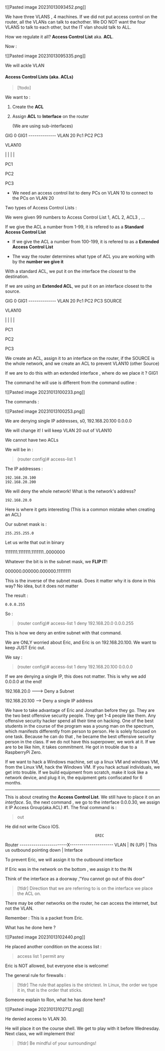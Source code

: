 


![[Pasted image 20231013093452.png]]



We have three VLANS , 4 machines. If we did not put access control on the router, all the VLANs can talk to eachother. We DO NOT want the four VLANS to talk to each other, but the IT vlan should talk to ALL. 


How we regulate it all? **Access Control List** aka. **ACL**.



Now : 


![[Pasted image 20231013095335.png]]

We will ackle VLAN 



#### Access Control Lists (aka. ACLs)

> [!todo] 
>  

We want to :

1. Create the **ACL**
2. Assign **ACL** to **Interface** on the router 

   
   (We are using sub-interfaces)




GIG 0                       GIG1 -------------- VLAN 20     Pc1 PC2 PC3 
 
VLAN10   


|
|
|
|

PC1 


PC2


PC3


- We need an access control list to deny PCs on VLAN 10 to connect to the PCs on VLAN 20


Two types of Access Control Lists :


We were given 99 numbers to Access Control List 1, ACL 2, ACL3 , ...


If we give the ACL a number from 1-99, it is refered to as a **Standard Access Control List**



- If we give the ACL a number from 100-199, it is refered to as a **Extended Access Control List**


- The way the router determines what type of ACL you are working with by the **number we give it**



With a standard ACL, we put it on the interface the *closest* to the destination. 


If we are using an **Extended ACL**, we put it on an interface closest to the source. 





GIG 0                       GIG1 -------------- VLAN 20     Pc1 PC2 PC3     SOURCE
 
VLAN10   


|
|
|
|

PC1 


PC2


PC3




We create an ACL, assign it to an interface on the router, if the SOURCE is the whole network, and we create an ACL to prevent VLAN10 (other Source)



If we are to do this with an extended interface , where do we place it ? GIG1





The command he will use is different from the command outline :

![[Pasted image 20231013100233.png]]



The commands : 


![[Pasted image 20231013100253.png]]


We are denying single IP addresses, s0, 192.168.20.100  0.0.0.0


We will change it! I will keep VLAN 20 out of VLAN10


We cannot have two ACLs


We will be in :

>(router config)# access-list 1

The IP addresses : 

	192.168.20.100
	192.168.20.200


We will deny the whole network! What is the network's address? 

	192.168.20.0


Here is where it gets interesting (This is a common mistake when creating an ACL)


Our subnet mask is :

	255.255.255.0


Let us write that out in binary 

1111111.1111111.1111111..0000000


Whatever the bit is in the subnet mask, we **FLIP IT**!


000000.000000.000000.11111111


This is the inverse of the subnet mask. Does it matter why it is done in this way? No idea, but it does not matter


The result :

	0.0.0.255


So : 


>(router config)# access-list 1 deny 192.168.20.0 0.0.0.255




This is how we deny an entire subnet with that command. 




We are ONLY worried about Eric, and Eric is on 192.168.20.100. We want to keep JUST Eric out.


We say : 

>(router config)# access-list 1 deny 192.168.20.100 0.0.0.0


If we are denying a single IP, this does not matter. This is why we add 0.0.0.0 at the end!


192.168.20.0 ---> Deny a Subnet

192.168.20.100 --> Deny a single IP address



We have to take advantage of Eric and Jonathan before they go. They are the two best offensive security people. They get 1-4 people like them. Any offensive security hacker spend all their time on hacking. One of the best students in the course of the program was a young man on the spectrum, which manifests differently from person to person. He is solely focused on one task. Because he can do that , he became the best offensive security person in the class. If we do not have this superpower, we work at it. If we are to be like him, it takes commitment. He got in trouble due to a RaspberryPi Zero.


If we want to hack a Windows machine, set up a linux VM and windows VM, from the Linux VM, hack the Windows VM. If you hack actual individuals, we get into trouble. If we build equipment from scratch, make it look like a network device, and plug it in, the equipment gets confiscated for 6 months. 


------------------------


This is about creating the **Access Control List**. We still have to place it on an *interface*. So, the next command , we go to the interface 0.0.0.30, we assign it IP Access Group(aka.ACL) #1. The final command is :

>out


He did not write Cisco IOS.

                                             ERIC

 Router    ------------------------X---------------------- VLAN
 | 
IN (UP) |         This us outbound pointing down
 |
 Interface




To prevent Eric, we will assign it to the outbound interface



If Eric was in the network on the bottom , we assign it to the IN



Think of the interface as a doorway ,"You cannot go out of this door"

> [!tldr] 
>  Direction that we are referring to is on the interface we place the ACL on. 


There may be other networks on the router, he can access the internet, but not the VLAN. 


Remember : This is a packet from Eric.



What has he done here ? 


![[Pasted image 20231013102440.png]]


He placed another condition on the access list :

>access list 1 permit any


Eric is NOT allowed, but everyone else is welcome!


The general rule for firewalls : 

>[!tldr]
>The rule that applies is the strictest. In Linux, the order we type it in, that is the order that sticks. 



Someone explain to Ron, what he has done here? 



![[Pasted image 20231013102712.png]]


He denied access to VLAN 30. 




He will place it on the course shell. We get to play with it before Wednesday. Next class, we will implement this!



>[!tldr]
>Be mindful of your surroundings!



